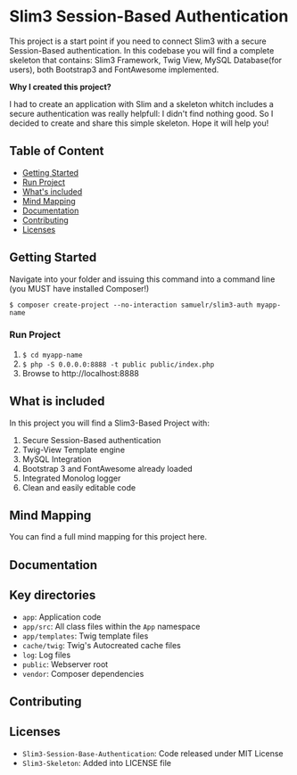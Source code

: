 # Slim3 Session-Based Authentication

This project is a start point if you need to connect Slim3 with a secure Session-Based authentication.
In this codebase you will find a complete skeleton that contains: Slim3 Framework, Twig View, MySQL Database(for users), both Bootstrap3 and FontAwesome implemented.

<b>Why I created this project?</b>

I had to create an application with Slim and a skeleton whitch includes a secure authentication was really helpfull: I didn't find nothing good.
So I decided to create and share this simple skeleton. Hope it will help you!

## Table of Content
- [Getting Started](#getting-started)
- [Run Project](#run-project)
- [What's included](#whats-included)
- [Mind Mapping](#mind-mapping)
- [Documentation](#documentation)
- [Contributing](#contributing)
- [Licenses](#licenses)

## Getting Started
Navigate into your folder and issuing this command into a command line (you MUST have installed Composer!)

    $ composer create-project --no-interaction samuelr/slim3-auth myapp-name

### Run Project

1. `$ cd myapp-name`
2. `$ php -S 0.0.0.0:8888 -t public public/index.php`
3. Browse to http://localhost:8888

## What is included
In this project you will find a Slim3-Based Project with:
1. Secure Session-Based authentication
2. Twig-View Template engine
3. MySQL Integration
4. Bootstrap 3 and FontAwesome already loaded
5. Integrated Monolog logger
6. Clean and easily editable code

## Mind Mapping
You can find a full mind mapping for this project here.

## Documentation

###

## Key directories

* `app`: Application code
* `app/src`: All class files within the `App` namespace
* `app/templates`: Twig template files
* `cache/twig`: Twig's Autocreated cache files
* `log`: Log files
* `public`: Webserver root
* `vendor`: Composer dependencies

## Contributing


## Licenses
* `Slim3-Session-Base-Authentication`: Code released under MIT License
* `Slim3-Skeleton`: Added into LICENSE file